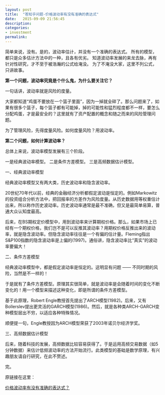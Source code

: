```yaml
---
layout: post
title:  "答知乎问题-价格波动率有没有准确的表达式"
date:   2015-09-09 21:56:45
description:
categories:
- investment
permalink:
---
```



简单来说，没有。是的，波动率估计，并没有一个准确的表达式。
所有的模型，都只是众多估计方法中的一种，且各有优劣。
知道波动率发展的来龙去脉，再有针对性研究，才不至于被浩瀚的公式给淹没。
为了不淹没大家，这里不列公式，只讲故事。

**第一个问题，波动率究竟是个什么鬼，为什么要关注它？**

一句话讲，波动率就是风险的度量。

大家都知道“鸡蛋不要放在一个篮子里面”，因为一掉就全碎了。那么问题来了，如果有很多个篮子，每个篮子都有可能掉，掉的可能性和猛烈程度都不一样，要怎么分配鸡蛋，才是最安全的？这里就有了资产配置的概念和随之而来的风险管理问题。

为了管理风险，先得度量风险。如何度量风险？用波动率。

**第二个问题，如何计算波动率？**

总体上来说，波动率模型发展有三个阶段。

一是经典波动率模型。
二是条件方差模型。
三是高频数据估计模型。

一、经典波动率模型

经典波动率模型又有两大类，历史波动率和隐含波动率。

20世纪70年代以前，经典的金融经济分析都假定波动是恒定的。例如Markowitz的投资组合分析方法中，把回报率的方差作为风险度量。从历史数据用等权重估计出来，所以称作历史波动率。历史波动率通常是最不准确，但又是最简单易算，普通大众认知度最高。

后来，在BS期权定价模型中，用到波动率来计算期权价格。那么，如果市场上已经有一个期权价格，我们岂不是可以反推其波动率？用期权价格反推出来的波动率，就是隐含波动率。但隐含波动率往往是一个有偏的估计量。Fleming指出S&P100指数的隐含波动率是上偏的(1997)。通俗讲，隐含波动率比“真实”的波动率要偏大！

二、条件方差模型

经典波动率模型中，都是假定波动率是恒定的。这明显有问题 —— 不同时期的风险，当然是不一样的！

于是就有了条件方差模型。原理其实很简单，就是波动率是会随着时间的变化不断变化的！用一个模型来描述这种变化，即是所谓的条件方差模型。

基于此原理，Robert Engle教授首先提出了ARCH模型(1982)。后来，又有Bollerslev提出更灵活的GARCH模型(1986)。然后，就是各种类ARCH-GARCH变种模型层出不穷，以适应各种特殊情况。

顺便提一句，Engle教授因为ARCH模型荣获了2003年诺贝尔经济学奖。

三、高频数据估计模型

后来，随着科技的发展，高频数据比较容易获得了。于是运用高频交易数据（如5分钟数据）来估计低频波动率的方法开始流行。此类模型的基础是数学原理，有兴趣朋友请自行研究，在此不赘述。

完。


原链接在这里：

[价格波动率有没有准确的表达式？](https://www.zhihu.com/question/19770602/answer/81202022)
